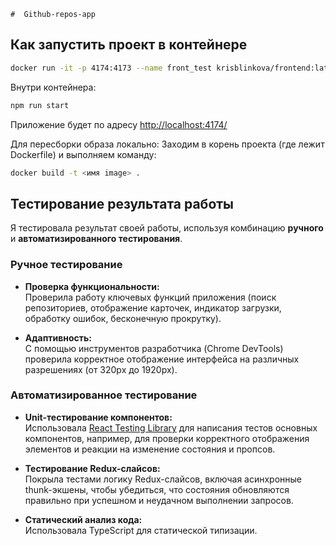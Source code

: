 ```
#  Github-repos-app
```
## Как запустить проект в контейнере

~~~bash
docker run -it -p 4174:4173 --name front_test krisblinkova/frontend:latest
~~~

Внутри контейнера:
~~~bash
npm run start
~~~

Приложение будет по адресу [http://localhost:4174/](http://localhost:4174/)

Для пересборки образа локально:
Заходим в корень проекта (где лежит Dockerfile) и выполняем команду:
~~~bash
docker build -t <имя image> .
~~~

## Тестирование результата работы

Я тестировала результат своей работы, используя комбинацию **ручного** и **автоматизированного тестирования**.

### Ручное тестирование

- **Проверка функциональности:**  
  Проверила работу ключевых функций приложения (поиск репозиториев, отображение карточек, индикатор загрузки, обработку ошибок, бесконечную прокрутку).

- **Адаптивность:**  
  С помощью инструментов разработчика (Chrome DevTools) проверила корректное отображение интерфейса на различных разрешениях (от 320px до 1920px).


### Автоматизированное тестирование

- **Unit-тестирование компонентов:**  
  Использовала [React Testing Library](https://testing-library.com/docs/react-testing-library/intro) для написания тестов основных компонентов, например, для проверки корректного отображения элементов и реакции на изменение состояния и пропсов.

- **Тестирование Redux-слайсов:**  
  Покрыла тестами логику Redux-слайсов, включая асинхронные thunk-экшены, чтобы убедиться, что состояния обновляются правильно при успешном и неудачном выполнении запросов.

- **Статический анализ кода:**  
  Использовала TypeScript для статической типизации.
